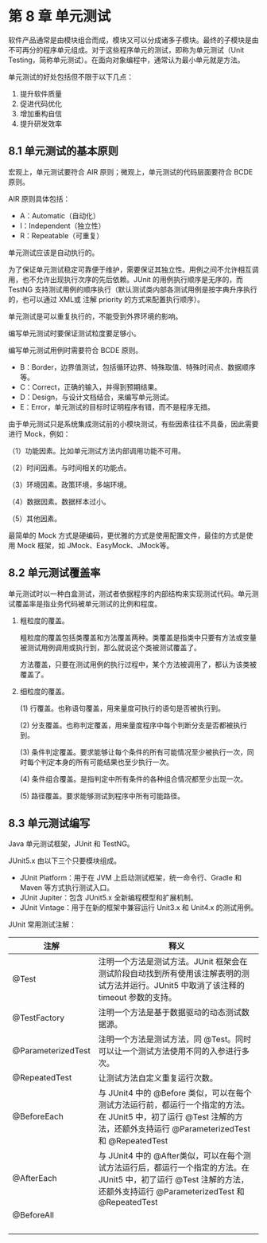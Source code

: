 # 第 8 章 单元测试

软件产品通常是由模块组合而成，模块又可以分成诸多子模块。最终的子模块是由不可再分的程序单元组成。对于这些程序单元的测试，即称为单元测试（Unit Testing，简称单元测试）。在面向对象编程中，通常认为最小单元就是方法。

单元测试的好处包括但不限于以下几点：

1. 提升软件质量
2. 促进代码优化
3. 增加重构自信
4. 提升研发效率

## 8.1 单元测试的基本原则

宏观上，单元测试要符合 AIR 原则；微观上，单元测试的代码层面要符合 BCDE 原则。

AIR 原则具体包括：

- A：Automatic（自动化）
- I：Independent（独立性）
- R：Repeatable（可重复）

单元测试应该是自动执行的。

为了保证单元测试稳定可靠便于维护，需要保证其独立性。用例之间不允许相互调用，也不允许出现执行次序的先后依赖。JUnit 的用例执行顺序是无序的，而 TestNG 支持测试用例的顺序执行（默认测试类内部各测试用例是按字典升序执行的，也可以通过 XML或 注解 priority 的方式来配置执行顺序）。

单元测试是可以重复执行的，不能受到外界环境的影响。

编写单元测试时要保证测试粒度要足够小。

编写单元测试用例时需要符合 BCDE 原则。

- B：Border，边界值测试，包括循环边界、特殊取值、特殊时间点、数据顺序等。
- C：Correct，正确的输入，并得到预期结果。
- D：Design，与设计文档结合，来编写单元测试。
- E：Error，单元测试的目标时证明程序有错，而不是程序无措。

由于单元测试只是系统集成测试前的小模块测试，有些因素往往不具备，因此需要进行 Mock，例如：

（1）功能因素。比如单元测试方法内部调用功能不可用。

（2）时间因素。与时间相关的功能点。

（3）环境因素。政策环境，多端环境。

（4）数据因素。数据样本过小。

（5）其他因素。

最简单的 Mock 方式是硬编码，更优雅的方式是使用配置文件，最佳的方式是使用 Mock 框架，如 JMock、EasyMock、JMock等。



## 8.2 单元测试覆盖率

单元测试时以一种白盒测试，测试者依据程序的内部结构来实现测试代码。单元测试覆盖率是指业务代码被单元测试的比例和程度。

1. 粗粒度的覆盖。

   粗粒度的覆盖包括类覆盖和方法覆盖两种。类覆盖是指类中只要有方法或变量被测试用例调用或执行到，那么就说这个类被测试覆盖了。

   方法覆盖，只要在测试用例的执行过程中，某个方法被调用了，都认为该类被覆盖了。

2. 细粒度的覆盖。

   (1) 行覆盖。也称语句覆盖，用来量度可执行的语句是否被执行到。

   (2) 分支覆盖。也称判定覆盖，用来量度程序中每个判断分支是否都被执行到。

   (3) 条件判定覆盖。要求能够让每个条件的所有可能情况至少被执行一次，同时每个判定本身的所有可能结果也至少执行一次。

   (4) 条件组合覆盖。是指判定中所有条件的各种组合情况都至少出现一次。

   (5) 路径覆盖。要求能够测试到程序中所有可能路径。

## 8.3 单元测试编写

Java 单元测试框架，JUnit 和 TestNG。

JUnit5.x 由以下三个只要模块组成。

- JUnit Platform：用于在 JVM 上启动测试框架，统一命令行、Gradle 和 Maven 等方式执行测试入口。
- JUnit Jupiter：包含 JUnit5.x 全新编程模型和扩展机制。
- JUnit Vintage：用于在新的框架中兼容运行 Unit3.x 和 Unit4.x 的测试用例。

JUnit 常用测试注解：

| 注解               | 释义                                                         |
| ------------------ | ------------------------------------------------------------ |
| @Test              | 注明一个方法是测试方法。JUnit 框架会在测试阶段自动找到所有使用该注解表明的测试方法并运行。JUnit5 中取消了该注释的 timeout 参数的支持。 |
| @TestFactory       | 注明一个方法是基于数据驱动的动态测试数据源。                 |
| @ParameterizedTest | 注明一个方法是测试方法，同 @Test。同时可以让一个测试方法使用不同的入参进行多次。 |
| @RepeatedTest      | 让测试方法自定义重复运行次数。                               |
| @BeforeEach        | 与 JUnit4 中的 @Before 类似，可以在每个测试方法运行前，都运行一个指定的方法。在 JUnit5 中，初了运行 @Test 注解的方法，还额外支持运行 @ParameterizedTest 和 @RepeatedTest |
| @AfterEach         | 与 JUnit4 中的 @After类似，可以在每个测试方法运行后，都运行一个指定的方法。在 JUnit5 中，初了运行 @Test 注解的方法，还额外支持运行 @ParameterizedTest 和 @RepeatedTest |
| @BeforeAll         |                                                              |
|                    |                                                              |
|                    |                                                              |
|                    |                                                              |
|                    |                                                              |

